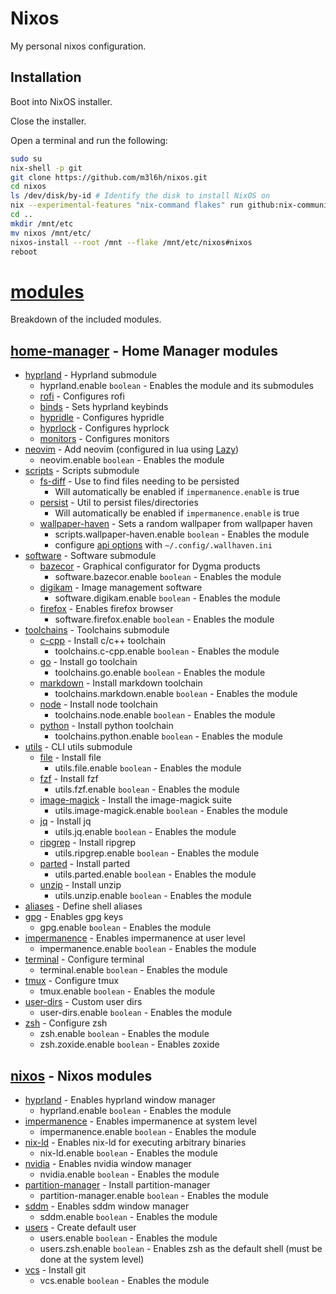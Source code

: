 # Nixos

My personal nixos configuration.

## Installation

Boot into NixOS installer.

Close the installer.

Open a terminal and run the following:

```sh
sudo su
nix-shell -p git
git clone https://github.com/m3l6h/nixos.git
cd nixos
ls /dev/disk/by-id # Identify the disk to install NixOS on
nix --experimental-features "nix-command flakes" run github:nix-community/disko -- --mode disko ./disko.nix --arg device '"/dev/disk/by-id/<disk from previous step>"'
cd ..
mkdir /mnt/etc
mv nixos /mnt/etc/
nixos-install --root /mnt --flake /mnt/etc/nixos#nixos
reboot
```

# [modules](/modules)

Breakdown of the included modules.

## [home-manager](/modules/home-manager) - Home Manager modules

- [hyprland](/modules/home-manager/hyprland) - Hyprland submodule
  - hyprland.enable `boolean` - Enables the module and its submodules
  - [rofi](/modules/home-manager/hyprland/rofi) - Configures rofi
  - [binds](/modules/home-manager/hyprland/binds.nix) - Sets hyprland keybinds
  - [hypridle](/modules/home-manager/hyprland/hypridle.nix) - Configures hypridle
  - [hyprlock](/modules/home-manager/hyprland/hyprlock.nix) - Configures hyprlock
  - [monitors](/modules/home-manager/hyprland/monitors.nix) - Configures monitors
- [neovim](/modules/home-manager/neovim) - Add neovim (configured in lua using [Lazy](https://github.com/folke/lazy.nvim))
    - neovim.enable `boolean` - Enables the module
- [scripts](/modules/home-manager/scripts) - Scripts submodule
  - [fs-diff](/modules/home-manager/scripts/fs-diff.nix) - Use to find files needing to be persisted
    - Will automatically be enabled if `impermanence.enable` is true
  - [persist](/modules/home-manager/scripts/persist.nix) - Util to persist files/directories
    - Will automatically be enabled if `impermanence.enable` is true
  - [wallpaper-haven](/modules/home-manager/scripts/wallpaper-haven.nix) - Sets a random wallpaper from wallpaper haven
    - scripts.wallpaper-haven.enable `boolean` - Enables the module
    - configure [api options](https://wallhaven.cc/help/api) with `~/.config/.wallhaven.ini`
- [software](/modules/home-manager/software) - Software submodule
  - [bazecor](/modules/home-manager/software/bazecor.nix) - Graphical configurator for Dygma products
    - software.bazecor.enable `boolean` - Enables the module
  - [digikam](/modules/home-manager/software/digikam) - Image management software
    - software.digikam.enable `boolean` - Enables the module
  - [firefox](/modules/home-manager/software/firefox.nix) - Enables firefox browser
    - software.firefox.enable `boolean` - Enables the module
- [toolchains](/modules/home-manager/toolchains) - Toolchains submodule
  - [c-cpp](/modules/home-manager/toolchains/c-cpp.nix) - Install c/c++ toolchain
    - toolchains.c-cpp.enable `boolean` - Enables the module
  - [go](/modules/home-manager/toolchains/go.nix) - Install go toolchain
    - toolchains.go.enable `boolean` - Enables the module
  - [markdown](/modules/home-manager/toolchains/markdown.nix) - Install markdown toolchain
    - toolchains.markdown.enable `boolean` - Enables the module
  - [node](/modules/home-manager/toolchains/node.nix) - Install node toolchain
    - toolchains.node.enable `boolean` - Enables the module
  - [python](/modules/home-manager/toolchains/python.nix) - Install python toolchain
    - toolchains.python.enable `boolean` - Enables the module
- [utils](/modules/home-manager/utils) - CLI utils submodule
  - [file](/modules/home-manager/utils/file.nix) - Install file
    - utils.file.enable `boolean` - Enables the module
  - [fzf](/modules/home-manager/utils/fzf.nix) - Install fzf
    - utils.fzf.enable `boolean` - Enables the module
  - [image-magick](/modules/home-manager/utils/image-magick.nix) - Install the image-magick suite
    - utils.image-magick.enable `boolean` - Enables the module
  - [jq](/modules/home-manager/utils/jq.nix) - Install jq
    - utils.jq.enable `boolean` - Enables the module
  - [ripgrep](/modules/home-manager/utils/ripgrep.nix) - Install ripgrep
    - utils.ripgrep.enable `boolean` - Enables the module
  - [parted](/modules/home-manager/utils/parted.nix) - Install parted
    - utils.parted.enable `boolean` - Enables the module
  - [unzip](/modules/home-manager/utils/unzip.nix) - Install unzip
    - utils.unzip.enable `boolean` - Enables the module
- [aliases](/modules/home-manager/aliases.nix) - Define shell aliases
- [gpg](/modules/home-manager/gpg.nix) - Enables gpg keys
  - gpg.enable `boolean` - Enables the module
- [impermanence](/modules/home-manager/impermanence.nix) - Enables impermanence at user level
  - impermanence.enable `boolean` - Enables the module
- [terminal](/modules/home-manager/terminal.nix) - Configure terminal
  - terminal.enable `boolean` - Enables the module
- [tmux](/modules/home-manager/tmux.nix) - Configure tmux
  - tmux.enable `boolean` - Enables the module
- [user-dirs](/modules/home-manager/user-dirs.nix) - Custom user dirs
  - user-dirs.enable `boolean` - Enables the module
- [zsh](/modules/home-manager/zsh.nix) - Configure zsh
  - zsh.enable `boolean` - Enables the module
  - zsh.zoxide.enable `boolean` - Enables zoxide

## [nixos](/modules/nixos) - Nixos modules

- [hyprland](/modules/nixos/hyprland.nix) - Enables hyprland window manager
  - hyprland.enable `boolean` - Enables the module
- [impermanence](/modules/nixos/impermanence.nix) - Enables impermanence at system level
  - impermanence.enable `boolean` - Enables the module
- [nix-ld](/modules/nixos/nix-ld.nix) - Enables nix-ld for executing arbitrary binaries
  - nix-ld.enable `boolean` - Enables the module
- [nvidia](/modules/nixos/nvidia.nix) - Enables nvidia window manager
  - nvidia.enable `boolean` - Enables the module
- [partition-manager](/modules/nixos/partition-manager.nix) - Install partition-manager
  - partition-manager.enable `boolean` - Enables the module
- [sddm](/modules/nixos/sddm.nix) - Enables sddm window manager
  - sddm.enable `boolean` - Enables the module
- [users](/modules/nixos/users.nix) - Create default user
  - users.enable `boolean` - Enables the module
  - users.zsh.enable `boolean` - Enables zsh as the default shell (must be done at the system level)
- [vcs](/modules/nixos/vcs.nix) - Install git
  - vcs.enable `boolean` - Enables the module

